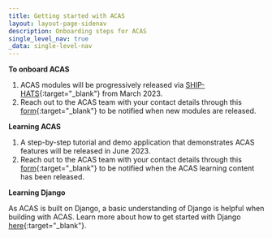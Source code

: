 ```yaml
---
title: Getting started with ACAS
layout: layout-page-sidenav
description: Onboarding steps for ACAS
single_level_nav: true
_data: single-level-nav
---
```


**To onboard ACAS**

1. ACAS modules will be progressively released via [SHIP-HATS](/products/categories/devops/ship-hats/){:target="_blank"} from March 2023.
2. Reach out to the ACAS team with your contact details through this [form](https://form.gov.sg/62280856ba91100012050933){:target="_blank"} to be notified when new modules are released.

**Learning ACAS**

1. A step-by-step tutorial and demo application that demonstrates ACAS features will be released in June 2023.
2. Reach out to the ACAS team with your contact details through this [form](https://form.gov.sg/62280856ba91100012050933){:target="_blank"} to be notified when the ACAS learning content has been released.

**Learning Django**

As ACAS is built on Django, a basic understanding of Django is helpful when building with ACAS. 
Learn more about how to get started with Django [here](https://www.djangoproject.com/start/){:target="_blank"}.

